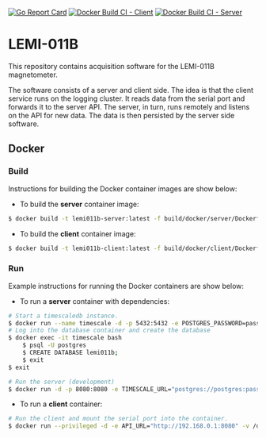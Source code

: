 [![Go Report Card](https://goreportcard.com/badge/github.com/sss-eda/lemi-011b)](https://goreportcard.com/report/github.com/sss-eda/lemi-011b)
[![Docker Build CI - Client](https://github.com/sss-eda/lemi-011b/actions/workflows/client.yml/badge.svg?branch=main)](https://github.com/sss-eda/lemi-011b/actions/workflows/client.yml)
[![Docker Build CI - Server](https://github.com/sss-eda/lemi-011b/actions/workflows/server.yml/badge.svg?branch=main)](https://github.com/sss-eda/lemi-011b/actions/workflows/server.yml)

# LEMI-011B
This repository contains acquisition software for the LEMI-011B magnetometer.

The software consists of a server and client side. The idea is that the client service runs on the logging cluster. It reads data from the serial port and forwards it to the server API. The server, in turn, runs remotely and listens on the API for new data. The data is then persisted by the server side software.

## Docker
### Build
Instructions for building the Docker container images are show below:

- To build the **server** container image:
```bash
$ docker build -t lemi011b-server:latest -f build/docker/server/Dockerfile .
```
- To build the **client** container image:
```bash
$ docker build -t lemi011b-client:latest -f build/docker/client/Dockerfile .
```

### Run
Example instructions for running the Docker containers are show below:

- To run a **server** container with dependencies:
```bash
# Start a timescaledb instance.
$ docker run --name timescale -d -p 5432:5432 -e POSTGRES_PASSWORD=password timescale/timescaledb:latest-pg12
# Log into the database container and create the database
$ docker exec -it timescale bash
    $ psql -U postgres
    $ CREATE DATABASE lemi011b;
    $ exit
$ exit

# Run the server (development)
$ docker run -d -p 8080:8080 -e TIMESCALE_URL="postgres://postgres:password@192.168.0.1:5432/lemi011b" lemi011b-server
```
- To run a **client** container:
```bash
# Run the client and mount the serial port into the container.
$ docker run --privileged -d -e API_URL="http://192.168.0.1:8080" -v /dev/ttyUSB0:/dev/ttyUSB0 lemi011b-client
```
